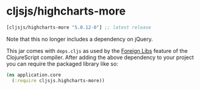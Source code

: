 # cljsjs/highcharts-more

[](dependency)
```clojure
[cljsjs/highcharts-more "5.0.12-0"] ;; latest release
```
[](/dependency)

Note that this no longer includes a dependency on jQuery.

This jar comes with `deps.cljs` as used by the [Foreign Libs][flibs] feature
of the ClojureScript compiler. After adding the above dependency to your project
you can require the packaged library like so:

```clojure
(ns application.core
  (:require cljsjs.highcharts-more))
```

[flibs]: https://github.com/clojure/clojurescript/wiki/Packaging-Foreign-Dependencies
